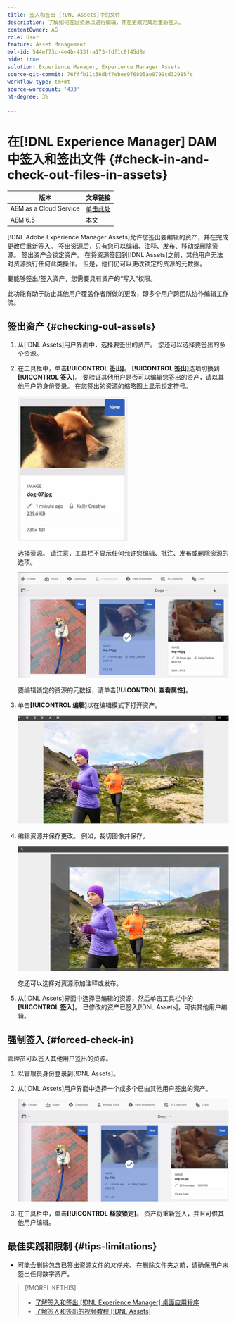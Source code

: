 ```yaml
---
title: 签入和签出 [!DNL Assets]中的文件
description: 了解如何签出资源以进行编辑，并在更改完成后重新签入。
contentOwner: AG
role: User
feature: Asset Management
exl-id: 544ef73c-4e4b-433f-a173-fdf1c8f45d8e
hide: true
solution: Experience Manager, Experience Manager Assets
source-git-commit: 76fffb11c56dbf7ebee9f6805ae0799cd32985fe
workflow-type: tm+mt
source-wordcount: '433'
ht-degree: 3%

---
```


# 在[!DNL Experience Manager] DAM中签入和签出文件 {#check-in-and-check-out-files-in-assets}

| 版本 | 文章链接 |
| -------- | ---------------------------- |
| AEM as a Cloud Service | [单击此处](https://experienceleague.adobe.com/docs/experience-manager-cloud-service/content/assets/manage/check-out-and-submit-assets.html?lang=zh-Hans) |
| AEM 6.5 | 本文 |

[!DNL Adobe Experience Manager Assets]允许您签出要编辑的资产，并在完成更改后重新签入。 签出资源后，只有您可以编辑、注释、发布、移动或删除资源。 签出资产会锁定资产。 在将资源签回到[!DNL Assets]之前，其他用户无法对资源执行任何此类操作。 但是，他们仍可以更改锁定的资源的元数据。

要能够签出/签入资产，您需要具有资产的“写入”权限。

此功能有助于防止其他用户覆盖作者所做的更改，即多个用户跨团队协作编辑工作流。

## 签出资产 {#checking-out-assets}

1. 从[!DNL Assets]用户界面中，选择要签出的资产。 您还可以选择要签出的多个资源。
1. 在工具栏中，单击&#x200B;**[!UICONTROL 签出]**。 **[!UICONTROL 签出]**&#x200B;选项切换到&#x200B;**[!UICONTROL 签入]**。
要验证其他用户是否可以编辑您签出的资产，请以其他用户的身份登录。 在您签出的资源的缩略图上显示锁定符号。

   ![chlimage_1-471](assets/chlimage_1-471.png)

   选择资源。 请注意，工具栏不显示任何允许您编辑、批注、发布或删除资源的选项。

   ![chlimage_1-472](assets/chlimage_1-472.png)

   要编辑锁定的资源的元数据，请单击&#x200B;**[!UICONTROL 查看属性]**。

1. 单击&#x200B;**[!UICONTROL 编辑]**&#x200B;以在编辑模式下打开资产。

   ![chlimage_1-473](assets/chlimage_1-473.png)

1. 编辑资源并保存更改。 例如，裁切图像并保存。

   ![chlimage_1-474](assets/chlimage_1-474.png)

   您还可以选择对资源添加注释或发布。

1. 从[!DNL Assets]界面中选择已编辑的资源，然后单击工具栏中的&#x200B;**[!UICONTROL 签入]**。 已修改的资产已签入[!DNL Assets]，可供其他用户编辑。

## 强制签入 {#forced-check-in}

管理员可以签入其他用户签出的资源。

1. 以管理员身份登录到[!DNL Assets]。
1. 从[!DNL Assets]用户界面中选择一个或多个已由其他用户签出的资产。

   ![chlimage_1-476](assets/chlimage_1-476.png)

1. 在工具栏中，单击&#x200B;**[!UICONTROL 释放锁定]**。 资产将重新签入，并且可供其他用户编辑。

## 最佳实践和限制 {#tips-limitations}

* 可能会删除包含已签出资源文件的&#x200B;*文件夹*。 在删除文件夹之前，请确保用户未签出任何数字资产。

>[!MORELIKETHIS]
>
>* [了解签入和签出 [!DNL Experience Manager] 桌面应用程序](https://experienceleague.adobe.com/docs/experience-manager-desktop-app/using/using.html?lang=zh-Hans#how-app-works2)
>* [了解签入和签出的视频教程 [!DNL Assets]](https://experienceleague.adobe.com/docs/experience-manager-learn/assets/collaboration/check-in-and-check-out.html?lang=zh-Hans)
